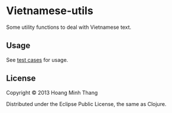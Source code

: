 # Vietnamese-utils

Some utility functions to deal with Vietnamese text.

## Usage

See [test cases]() for usage.

## License

Copyright © 2013 Hoang Minh Thang

Distributed under the Eclipse Public License, the same as Clojure.
